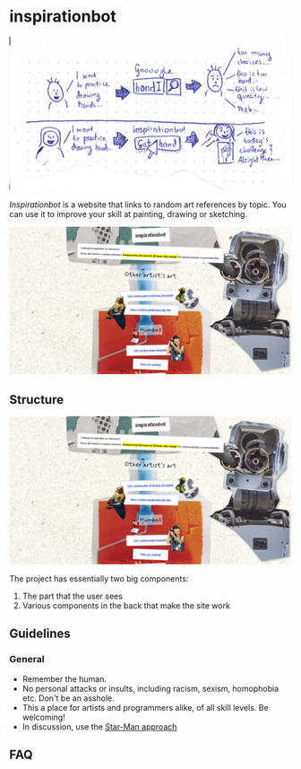 # inspirationbot

![Problem Statement](./utilities/intro.png)

*Inspirationbot* is a website that links to random art references by topic. You can use it to improve your skill at painting, drawing or sketching.

![Screenshot Collage Version](./utilities/screenshot-collage.png)

## Structure

![Structure Overview](./utilities/screenshot-collage.png)

The project has essentially two big components: 

1. The part that the user sees
2. Various components in the back that make the site work

## Guidelines

### General

* Remember the human.
* No personal attacks or insults, including racism, sexism, homophobia etc. Don't be an asshole.
* This a place for artists and programmers alike, of all skill levels. Be welcoming!
* In discussion, use the [Star-Man approach](https://centerforinquiry.org/blog/how-to-star-man-arguing-from-compassion/)

## FAQ